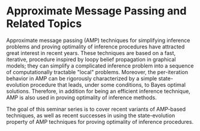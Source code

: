 # Approximate Message Passing and Related Topics

Approximate message passing (AMP) techniques for simplifying inference problems and proving optimality of inference procedures have attracted great interest in recent years. These techniques are based on a fast, iterative, procedure inspired by loopy belief propagation in graphical models; they can simplify a complicated inference problem into a sequence of computationally tractable "local" problems. Moreover, the per-iteration behavior in AMP can be rigorously characterized by a simple state-evolution procedure that leads, under some conditions, to Bayes optimal solutions. Therefore, in addition for being an efficient inference technique, AMP is also used in proving optimality of inference methods. 


The goal of this seminar series is to cover recent variants of AMP-based techniques, as well as recent successes in using the state-evolution property of AMP techniques for proving optimality of inference procedures. 

<!--- Donoho, Maleki and Montanari initially developed an AMP algorithm as a recovery technique in compressed-sensing, designed to attian undersampling-sparsity tradeoff equivalent to reconstruction by convex optimization. 
-->
